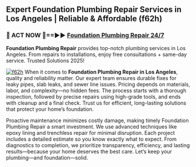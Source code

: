 ## Expert Foundation Plumbing Repair Services in Los Angeles | Reliable & Affordable (f62h)  

<h3>🚿 ACT NOW 🌟==►► <a href="https://tinyurl.com/2ne6vx2x" rel="nofollow">Foundation Plumbing Repair 24/7</a></h3>

**Foundation Plumbing Repair** provides top-notch plumbing services in Los Angeles. From repairs to installations, enjoy free consultations + same-day service. Trusted Solutions 2025!

[![f62h](https://i.imgur.com/4PFF4AK.jpeg)](https://tinyurl.com/2ne6vx2x)
When it comes to **Foundation Plumbing Repair in Los Angeles**, quality and reliability matter. Our expert team ensures durable fixes for leaky pipes, slab leaks, and sewer line issues. Pricing depends on materials, labor, and complexity—no hidden fees. The process starts with a thorough inspection, followed by precise repairs using high-grade tools, and ends with cleanup and a final check. Trust us for efficient, long-lasting solutions that protect your home’s foundation.  

Proactive maintenance minimizes costly damage, making timely Foundation Plumbing Repair a smart investment. We use advanced techniques like epoxy lining and trenchless repair for minimal disruption. Each project includes a detailed estimate so you know exactly what to expect. From diagnostics to completion, we prioritize transparency, efficiency, and lasting results—because your home deserves the best care. Let’s keep your plumbing—and foundation—solid.